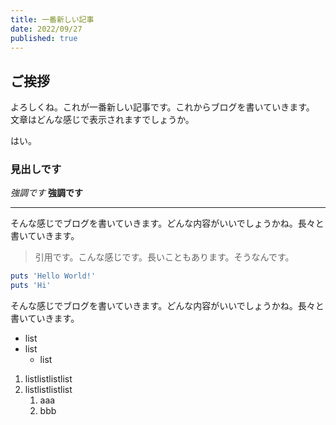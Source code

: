 ```yaml
---
title: 一番新しい記事
date: 2022/09/27
published: true
---
```


## ご挨拶

よろしくね。これが一番新しい記事です。これからブログを書いていきます。
文章はどんな感じで表示されますでしょうか。

はい。

### 見出しです

*強調です*
**強調です**

---

そんな感じでブログを書いていきます。どんな内容がいいでしょうかね。長々と書いていきます。

> 引用です。こんな感じです。長いこともあります。そうなんです。

```ruby
puts 'Hello World!'
puts 'Hi'
```

そんな感じでブログを書いていきます。どんな内容がいいでしょうかね。長々と書いていきます。

- list
- list
    - list

1. listlistlistlist
2. listlistlistlist
    1. aaa
    2. bbb
